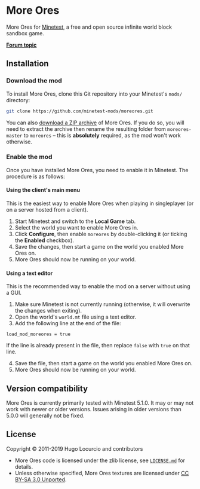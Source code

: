 # More Ores

More Ores for [Minetest](https://www.minetest.net/), a free and open source infinite
world block sandbox game.

[**Forum topic**](https://forum.minetest.net/viewtopic.php?f=11&t=549)

## Installation

### Download the mod

To install More Ores, clone this Git repository into your Minetest's `mods/`
directory:

```bash
git clone https://github.com/minetest-mods/moreores.git
```

You can also
[download a ZIP archive](https://github.com/minetest-mods/moreores/archive/master.zip)
of More Ores. If you do so, you will need to extract the archive then rename
the resulting folder from `moreores-master` to `moreores` – this is
**absolutely** required, as the mod won't work otherwise.

### Enable the mod

Once you have installed More Ores, you need to enable it in Minetest.
The procedure is as follows:

#### Using the client's main menu

This is the easiest way to enable More Ores when playing in singleplayer
(or on a server hosted from a client).

1. Start Minetest and switch to the **Local Game** tab.
2. Select the world you want to enable More Ores in.
3. Click **Configure**, then enable `moreores` by double-clicking it
   (or ticking the **Enabled** checkbox).
4. Save the changes, then start a game on the world you enabled More Ores on.
5. More Ores should now be running on your world.

#### Using a text editor

This is the recommended way to enable the mod on a server without using a GUI.

1. Make sure Minetest is not currently running (otherwise, it will overwrite
   the changes when exiting).
2. Open the world's `world.mt` file using a text editor.
3. Add the following line at the end of the file:

```text
load_mod_moreores = true
```

If the line is already present in the file, then replace `false` with `true`
on that line.

4. Save the file, then start a game on the world you enabled More Ores on.
5. More Ores should now be running on your world.

## Version compatibility

More Ores is currently primarily tested with Minetest 5.1.0.
It may or may not work with newer or older versions. Issues arising in older
versions than 5.0.0 will generally not be fixed.

## License

Copyright © 2011-2019 Hugo Locurcio and contributors

- More Ores code is licensed under the zlib license, see
  [`LICENSE.md`](LICENSE.md) for details.
- Unless otherwise specified, More Ores textures are licensed under
  [CC BY-SA 3.0 Unported](https://creativecommons.org/licenses/by-sa/3.0/).
